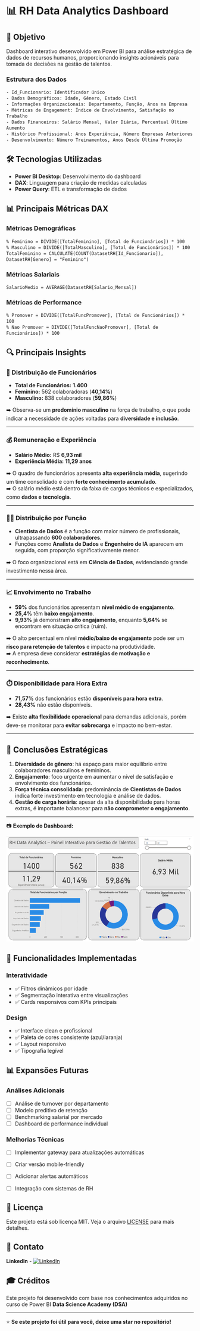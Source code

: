 # 📊 RH Data Analytics Dashboard

## 🎯 Objetivo
Dashboard interativo desenvolvido em Power BI para análise estratégica de dados de recursos humanos, proporcionando insights acionáveis para tomada de decisões na gestão de talentos.

### Estrutura dos Dados
```
- Id_Funcionario: Identificador único
- Dados Demográficos: Idade, Gênero, Estado Civil
- Informações Organizacionais: Departamento, Função, Anos na Empresa
- Métricas de Engagement: Índice de Envolvimento, Satisfação no Trabalho
- Dados Financeiros: Salário Mensal, Valor Diária, Percentual Último Aumento
- Histórico Profissional: Anos Experiência, Número Empresas Anteriores
- Desenvolvimento: Número Treinamentos, Anos Desde Última Promoção
```

## 🛠️ Tecnologias Utilizadas
- **Power BI Desktop**: Desenvolvimento do dashboard
- **DAX**: Linguagem para criação de medidas calculadas
- **Power Query**: ETL e transformação de dados

## 📊 Principais Métricas DAX

### Métricas Demográficas
```dax
% Feminino = DIVIDE([TotalFeminino], [Total de Funcionários]) * 100
% Masculino = DIVIDE([TotalMasculino], [Total de Funcionários]) * 100
TotalFeminino = CALCULATE(COUNT(DatasetRH[Id_Funcionario]), DatasetRH[Genero] = "Feminino")
```

### Métricas Salariais
```dax
SalarioMedio = AVERAGE(DatasetRH[Salario_Mensal])
```

### Métricas de Performance
```dax
% Promover = DIVIDE([TotalFuncPromover], [Total de Funcionários]) * 100
% Nao Promover = DIVIDE([TotalFuncNaoPromover], [Total de Funcionários]) * 100
```


## 🔍 Principais Insights  

### 👥 Distribuição de Funcionários  
- **Total de Funcionários:** **1.400**  
- **Feminino:** 562 colaboradoras (**40,14%**)  
- **Masculino:** 838 colaboradores (**59,86%**)  

➡️ Observa-se um **predomínio masculino** na força de trabalho, o que pode indicar a necessidade de ações voltadas para **diversidade e inclusão**.  

---

### 💰 Remuneração e Experiência  
- **Salário Médio:** R$ **6,93 mil**  
- **Experiência Média:** **11,29 anos**  

➡️ O quadro de funcionários apresenta **alta experiência média**, sugerindo um time consolidado e com **forte conhecimento acumulado**.  
➡️ O salário médio está dentro da faixa de cargos técnicos e especializados, como **dados e tecnologia**.  

---

### 🧑‍💻 Distribuição por Função  
- **Cientista de Dados** é a função com maior número de profissionais, ultrapassando **600 colaboradores**.  
- Funções como **Analista de Dados** e **Engenheiro de IA** aparecem em seguida, com proporção significativamente menor.  

➡️ O foco organizacional está em **Ciência de Dados**, evidenciando grande investimento nessa área.  

---

### 📈 Envolvimento no Trabalho  
- **59%** dos funcionários apresentam **nível médio de engajamento**.  
- **25,4%** têm **baixo engajamento**.  
- **9,93%** já demonstram **alto engajamento**, enquanto **5,64%** se encontram em situação crítica (ruim).  

➡️ O alto percentual em nível **médio/baixo de engajamento** pode ser um **risco para retenção de talentos** e impacto na produtividade.  
➡️ A empresa deve considerar **estratégias de motivação e reconhecimento**.  

---

### ⏱️ Disponibilidade para Hora Extra  
- **71,57%** dos funcionários estão **disponíveis para hora extra**.  
- **28,43%** não estão disponíveis.  

➡️ Existe **alta flexibilidade operacional** para demandas adicionais, porém deve-se monitorar para **evitar sobrecarga** e impacto no bem-estar.  

---

## 📌 Conclusões Estratégicas  
1. **Diversidade de gênero**: há espaço para maior equilíbrio entre colaboradores masculinos e femininos.  
2. **Engajamento**: foco urgente em aumentar o nível de satisfação e envolvimento dos funcionários.  
3. **Força técnica consolidada**: predominância de **Cientistas de Dados** indica forte investimento em tecnologia e análise de dados.  
4. **Gestão de carga horária**: apesar da alta disponibilidade para horas extras, é importante balancear para **não comprometer o engajamento**.  

---

📷 **Exemplo do Dashboard:**  

![Painel Interativo de Gestão de Talentos](Image/gestao_talentos.png)  

## 🚀 Funcionalidades Implementadas

### Interatividade
- ✅ Filtros dinâmicos por idade
- ✅ Segmentação interativa entre visualizações
- ✅ Cards responsivos com KPIs principais

### Design
- ✅ Interface clean e profissional
- ✅ Paleta de cores consistente (azul/laranja)
- ✅ Layout responsivo
- ✅ Tipografia legível


## 📊 Expansões Futuras

### Análises Adicionais
- [ ] Análise de turnover por departamento
- [ ] Modelo preditivo de retenção
- [ ] Benchmarking salarial por mercado
- [ ] Dashboard de performance individual

### Melhorias Técnicas
- [ ] Implementar gateway para atualizações automáticas
- [ ] Criar versão mobile-friendly
- [ ] Adicionar alertas automáticos
- [ ] Integração com sistemas de RH


## 📄 Licença
Este projeto está sob licença MIT. Veja o arquivo [LICENSE](LICENSE) para mais detalhes.

## 📧 Contato
**LinkedIn** - [![LinkedIn](https://img.shields.io/badge/LinkedIn-Connect-blue?style=flat-square&logo=linkedin)](https://linkedin.com/in/nathannysoares)


## 🎓 Créditos
Este projeto foi desenvolvido com base nos conhecimentos adquiridos no curso de Power BI **Data Science Academy (DSA)**

---
⭐ **Se este projeto foi útil para você, deixe uma star no repositório!**
